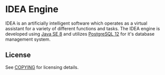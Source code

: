 # IDEA Engine #
IDEA is an artificially intelligent software which operates as a virtual assistant for a variety of different functions 
and tasks. The IDEA engine is developed using [Java SE 8](https://docs.oracle.com/javase/8/docs/) and utilizes 
[PostgreSQL 12](https://www.postgresql.org/docs/12/index.html) for it's database management system.

## License ##
See [COPYING](COPYING) for licensing details.

